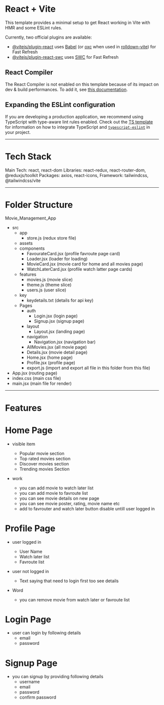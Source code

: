# React + Vite

This template provides a minimal setup to get React working in Vite with HMR and some ESLint rules.

Currently, two official plugins are available:

- [@vitejs/plugin-react](https://github.com/vitejs/vite-plugin-react/blob/main/packages/plugin-react) uses [Babel](https://babeljs.io/) (or [oxc](https://oxc.rs) when used in [rolldown-vite](https://vite.dev/guide/rolldown)) for Fast Refresh
- [@vitejs/plugin-react-swc](https://github.com/vitejs/vite-plugin-react/blob/main/packages/plugin-react-swc) uses [SWC](https://swc.rs/) for Fast Refresh

## React Compiler

The React Compiler is not enabled on this template because of its impact on dev & build performances. To add it, see [this documentation](https://react.dev/learn/react-compiler/installation).

## Expanding the ESLint configuration

If you are developing a production application, we recommend using TypeScript with type-aware lint rules enabled. Check out the [TS template](https://github.com/vitejs/vite/tree/main/packages/create-vite/template-react-ts) for information on how to integrate TypeScript and [`typescript-eslint`](https://typescript-eslint.io) in your project.

---

# Tech Stack

Main Tech: react, react-dom
Libraries: react-redux, react-router-dom, @reduxjs/toolkit
Packages: axios, react-icons,
Framework: tailwindcss, @tailwindcss/vite

---

# Folder Structure

Movie_Management_App

- src
  - app
    - store.js (redux store file)
  - assets
  - components
    - FavourateCard.jsx (profile favroute page card)
    - Loader.jsx (loader for loading)
    - MovieCard.jsx (movie card for home and all movies page)
    - WatchLaterCard.jsx (profile watch latter page cards)
  - features
    - movies.js (movie slice)
    - theme.js (theme slice)
    - users.js (user slice)
  - key
    - keydetails.txt (details for api key)
  - Pages
    - auth
      - Login.jsx (login page)
      - Signup.jsx (signup page)
    - layout
      - Layout.jsx (landing page)
    - navigation
      - Navigation.jsx (navigation bar)
    - AllMovies.jsx (all movie page)
    - Details.jsx (movie detail page)
    - Home.jsx (home page)
    - Profile.jsx (profile page)
    - export.js (import and export all file in this folder from this file)
- App.jsx (routing page)
- index.css (main css file)
- main.jsx (main file for render)

---

# Features

<!-- ------------------------------------------- -->

# Home Page

- visible item

  - Popular movie section
  - Top rated movies section
  - Discover movies section
  - Trending movies Section

- work

  - you can add movie to watch later list
  - you can add movie to favroute list
  - you can see movie details on new page
  - you can see movie poster, rating, movie name etc
  - add to favrouter and watch later button disable untill user logged in

<!-- ------------------------------------------- -->

# Profile Page

- user logged in

  - User Name
  - Watch later list
  - Favroute list

- user not logged in

  - Text saying that need to login first too see details

- Word

  - you can remove movie from watch later or favroute list

<!-- ------------------------------------------- -->

# Login Page

- user can login by following details
  - email
  - password

<!-- ------------------------------------------- -->

# Signup Page

- you can signup by providing following details
  - username
  - email
  - password
  - confirm password
